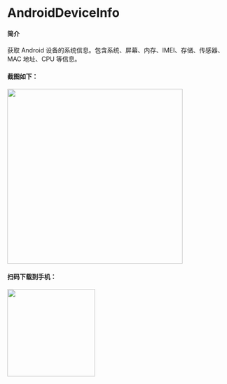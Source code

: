 # AndroidDeviceInfo
#### 简介

获取 Android 设备的系统信息。包含系统、屏幕、内存、IMEI、存储、传感器、MAC 地址、CPU 等信息。

#### 截图如下：

<img src="https://github.com/hgncxzy/AndroidDeviceInfo/blob/master/screenshot/show.png" width = "400"  div align=center/>

#### 扫码下载到手机：

<img src="https://github.com/hgncxzy/AndroidDeviceInfo/blob/master/apk/apk.png" width = "200" height = "200"  div align=center/>

